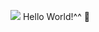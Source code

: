 <!-- changer START -->
![](https://images.unsplash.com/photo-1464822759023-fed622ff2c3b?ixlib=rb-1.2.1&q=80&fm=jpg&crop=entropy&cs=tinysrgb&w=1080&fit=max&ixid=eyJhcHBfaWQiOjg5NTUyfQ)
Hello World!^^ 👋
<!-- changer END -->
